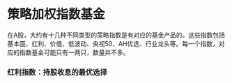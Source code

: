 # 策略加权指数基金

在A股，大约有十几种不同类型的策略指数是有对应的基金产品的。这些指数包括基本面、红利、价值、低波动、央视50、AH优选、行业龙头等。每一个指数，对应的指数基金可能只有一两只，数量并不多。

### 红利指数：持股收息的最优选择



